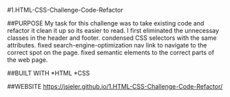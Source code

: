#1.HTML-CSS-Challenge-Code-Refactor
 
 ##PURPOSE
 My task for this challenge was to take existing code and refactor it clean it up so its easier to read.
 I first eliminated the unnecessay classes in the header and footer.
 condensed CSS selectors with the same attributes.
 fixed search-engine-optimization nav link to navigate to the correct spot on the page. 
 fixed semantic elements to the correct parts of the web page.

 ##BUILT WITH
 *HTML
 *CSS

 ##WEBSITE
 https://jsieler.github.io/1.HTML-CSS-Challenge-Code-Refactor/